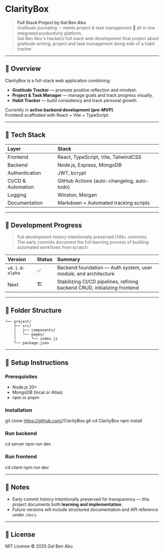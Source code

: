 # ClarityBox

> **Full Stack Project by Gal Ben Abu**  
> Gratitude journaling ✨ meets project & task management 🧩 all in one integrated productivity platform.<br> Gal Ben Abu's HackerU full stack web development final project about gratitude writing, project and task management along side of a habit tracker.

---

## 📘 Overview

ClarityBox is a full-stack web application combining:

-   **Gratitude Tracker** — promote positive reflection and mindset.
-   **Project & Task Manager** — manage goals and track progress visually.
-   **Habit Tracker** — build consistency and track personal growth.

Currently in **active backend development (pre-MVP)**.  
Frontend scaffolded with React + Vite + TypeScript.

---

## 🧱 Tech Stack

| Layer              | Stack                                      |
| :----------------- | :----------------------------------------- |
| Frontend           | React, TypeScript, Vite, TailwindCSS       |
| Backend            | Node.js, Express, MongoDB                  |
| Authentication     | JWT, bcrypt                                |
| CI/CD & Automation | GitHub Actions (auto-changelog, auto-todo) |
| Logging            | Winston, Morgan                            |
| Documentation      | Markdown + Automated tracking scripts      |

---

## 🧩 Development Progress

> Full development history intentionally preserved (149+ commits).  
> The early commits document the full learning process of building automated workflows from scratch.

| Version | Status | Summary |
| :-- | :-- | :-- |
| `v0.1.0-alpha` | ✅ | Backend foundation — Auth system, user module, and architecture |
| Next | 🏗️ | Stabilizing CI/CD pipelines, refining backend CRUD, initializing frontend |

---

## 🧭 Folder Structure

```
└── project/
    ├── src/
    │   ├── components/
    │   └── pages/
    │       └── index.js
    └── package.json
```

---

## 🧰 Setup Instructions

### Prerequisites

-   Node.js 20+
-   MongoDB (local or Atlas)
-   npm or pnpm

### Installation

git clone https://github.com/<your-username>/ClarityBox.git cd ClarityBox npm install

### Run backend

cd server npm run dev

### Run frontend

cd client npm run dev

---

## 🧪 Notes

-   Early commit history intentionally preserved for transparency — this project documents both **learning and implementation**.
-   Future versions will include structured documentation and API reference under `/docs`.

---

## 📜 License

MIT License © 2025 Gal Ben Abu
